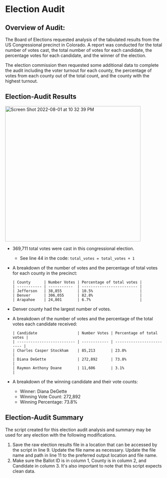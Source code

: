 # Election Audit

## Overview of Audit:
The Board of Elections requested analysis of the tabulated results from the US Congressional precinct in Colorado. A report was conducted for the total number of votes cast, the total number of votes for each candidate, the percentage votes for each candidate, and the winner of the election. 

The election commission then requested some additional data to complete the audit including the voter turnout for each county, the percentage of votes from each county out of the total count, and the county with the highest turnout.

## Election-Audit Results

<img width="434" alt="Screen Shot 2022-08-01 at 10 32 39 PM" src="https://user-images.githubusercontent.com/106785377/182292275-de72b110-23e0-49b1-9311-b966c1719ad3.png">

* 369,711 total votes were cast in this congressional election.
     * See line 44 in the code: ``` total_votes = total_votes + 1 ```

* A breakdown of the number of votes and the percentage of total votes for each county in the precinct:
      
      | County      | Number Votes | Percentage of total votes |
      | ----------- | -----------  | ------------------------- |
      | Jefferson   | 38,855       | 10.5%                     |
      | Denver      | 306,055      | 82.8%                     |
      | Arapahoe    | 24,801       | 6.7%                      |

* Denver county had the largest number of votes.

* A breakdown of the number of votes and the percentage of the total votes each candidate received:

      | Candidate                  | Number Votes | Percentage of total votes |
      | -------------------------- | ------------ | ------------------------- |
      | Charles Casper Stockham    | 85,213       | 23.0%                     |
      | Diana DeGette              | 272,892      | 73.8%                     |
      | Raymon Anthony Doane       | 11,606       | 3.1%                      |

* A breakdown of the winning candidate and their vote counts:
    * Winner: Diana DeGette
    * Winning Vote Count: 272,892
    * Winning Percentage: 73.8%


## Election-Audit Summary

The script created for this election audit analysis and summary may be used for any election with the following modifications.
1. Save the raw election results file in a location that can be accessed by the script in line 9. Update the file name as necessary. Update the file name and path in line 11 to the preferred output location and file name.
2. Make sure the Ballot ID is in column 1, County is in column 2, and Candidate in column 3. It's also important to note that this script expects clean data.

